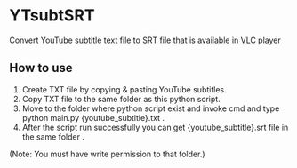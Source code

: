 # YTsubtSRT
Convert YouTube subtitle text file to SRT file that is available in VLC player

How to use
----
1) Create TXT file by copying & pasting YouTube subtitles.
2) Copy TXT file to the same folder as this python script.
3) Move to the folder where python script exist and invoke cmd and type python main.py {youtube_subtitle}.txt .
4) After the script run successfully you can get {youtube_subtitle}.srt file in the same folder .

(Note: You must have write permission to that folder.)
